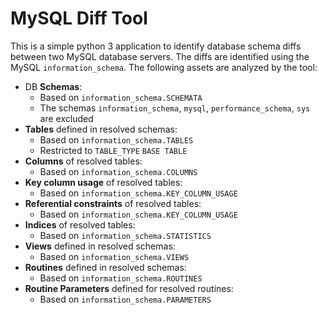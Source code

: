 # MySQL Diff Tool

This is a simple python 3 application to identify database schema diffs between two MySQL database servers. The diffs
are identified using the MySQL `information_schema`. The following assets are analyzed by the tool:

* DB **Schemas**:
  * Based on  `information_schema.SCHEMATA`
  * The schemas `information_schema`, `mysql`, `performance_schema`, `sys` are excluded
* **Tables** defined in resolved schemas:
  * Based on  `information_schema.TABLES`
  * Restricted to `TABLE_TYPE` `BASE TABLE`
* **Columns** of resolved tables:
  * Based on `information_schema.COLUMNS` 
* **Key column usage** of resolved tables:
  * Based on `information_schema.KEY_COLUMN_USAGE`  
* **Referential constraints** of resolved tables:
  * Based on `information_schema.KEY_COLUMN_USAGE`
* **Indices** of resolved tables:
  * Based on `information_schema.STATISTICS` 
* **Views** defined in resolved schemas:
  * Based on `information_schema.VIEWS` 
* **Routines** defined in resolved schemas:
  * Based on `information_schema.ROUTINES`
* **Routine Parameters** defined for resolved routines:
  * Based on `information_schema.PARAMETERS`